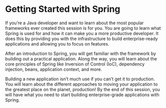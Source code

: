 # Getting Started with Spring

If you’re a Java developer and want to learn about the most popular frameworks ever created this session is for you. You are going to learn what Spring is used for and how it can make you a more productive developer. It does this by providing you with the infrastructure to build enterprise-ready applications and allowing you to focus on features.

After an introduction to Spring, you will get familiar with the framework by building out a practical application. Along the way, you will learn about the core principles of Spring like Inversion of Control (IoC), dependency injection, beans, application context, and more.

Building a new application isn’t much use if you can’t get it to production. You will learn about the different approaches to moving your application to the greatest place on the planet, production!  By the end of this session, you will have what you need to start building enterprise-grade applications with Spring.
